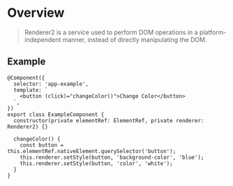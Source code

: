 # Overview
> Renderer2 is a service used to perform DOM operations in a platform-independent manner, instead of directly manipulating the DOM.
## Example
```
@Component({
  selector: 'app-example',
  template: `
    <button (click)="changeColor()">Change Color</button>
  `,
})
export class ExampleComponent {
  constructor(private elementRef: ElementRef, private renderer: Renderer2) {}

  changeColor() {
    const button = this.elementRef.nativeElement.querySelector('button');
    this.renderer.setStyle(button, 'background-color', 'blue');
    this.renderer.setStyle(button, 'color', 'white');
  }
}
```
